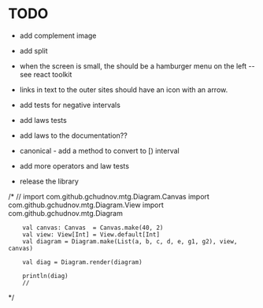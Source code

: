 # TODO

- add complement image
- add split

- when the screen is small, the should be a hamburger menu on the left -- see react toolkit

- links in text to the outer sites should have an icon with an arrow.

- add tests for negative intervals
- add laws tests
- add laws to the documentation??
- canonical - add a method to convert to [) interval
- add more operators and law tests

- release the library



/*
        //
        import com.github.gchudnov.mtg.Diagram.Canvas
        import com.github.gchudnov.mtg.Diagram.View
        import com.github.gchudnov.mtg.Diagram

        val canvas: Canvas  = Canvas.make(40, 2)
        val view: View[Int] = View.default[Int]
        val diagram = Diagram.make(List(a, b, c, d, e, g1, g2), view, canvas)

        val diag = Diagram.render(diagram)

        println(diag)
        //
 */
